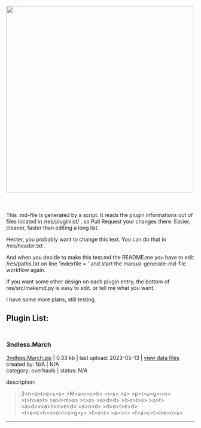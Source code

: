 <img src='https://github.com/zuckung/test2/blob/main/res/icon.png' width='500'></img><br><br><br><br>
This .md-file is generated by a script. It reads the plugin informations out of files located in /res/pluginlist/ , so Pull Request your changes there. Easier, cleaner, faster than editing a long list.

Hecter, you probably want to change this text. You can do that in /res/header.txt .

And when you decide to make this test.md the README.me you have to edit /res/paths.txt on line 'indexfile = ' and start the manual-generate-md-file workflow again. 

If you want some other design on each plugin entry, the bottom of res/src/makemd.py is easy to edit. or tell me what you want.

I have some more plans, still testing.

## Plugin List:<br><br>


### 3ndless.March
[3ndless.March.zip](https://github.com/zuckung/test3/releases/download/Latest/3ndless.March.zip) | 0.33 kb | last upload: 2023-05-13 | [view data files](https://github.com/zuckung/test3/tree/main/Working/All%20Plugins/3ndless.March/) <br>
created by: N/A | N/A<br>
category: overhauls | status: N/A<br>

description:<br>
>3>n>d>l>e>s>s> >M>a>r>c>h> >i>s> >a> >p>l>u>g>i>n> >t>h>a>t> >a>i>m>s> >t>o> >a>d>d> >l>o>t>s> >o>f> >a>d>v>a>n>c>e>d> >a>n>d> >d>a>t>e>d> >t>e>c>h>n>o>l>o>g>y> >f>o>r> >a>l>l> >f>a>c>t>i>o>n>s>
 
  
___ 

